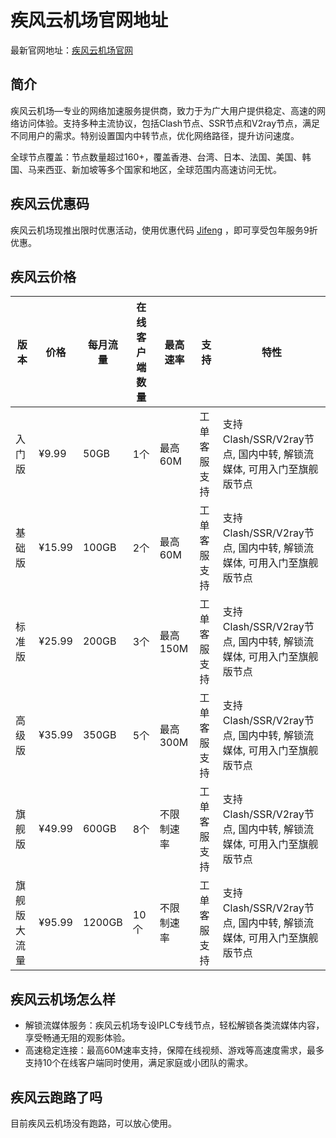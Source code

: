 # 疾风云机场官网地址

最新官网地址：[疾风云机场官网](https://jf.jifeng530.xyz/auth/register?code=1WmP)


## 简介

疾风云机场—专业的网络加速服务提供商，致力于为广大用户提供稳定、高速的网络访问体验。支持多种主流协议，包括Clash节点、SSR节点和V2ray节点，满足不同用户的需求。特别设置国内中转节点，优化网络路径，提升访问速度。

全球节点覆盖：节点数量超过160+，覆盖香港、台湾、日本、法国、美国、韩国、马来西亚、新加坡等多个国家和地区，全球范围内高速访问无忧。


## 疾风云优惠码

疾风云机场现推出限时优惠活动，使用优惠代码 [Jifeng](https://jf.jifeng530.xyz/auth/register?code=1WmP) ，即可享受包年服务9折优惠。



## 疾风云价格

| 版本         | 价格   | 每月流量    | 在线客户端数量 | 最高速率    | 支持           | 特性                                               |
|------------|-------|-----------|--------------|-----------|--------------|----------------------------------------------------|
| 入门版      | ¥9.99  | 50GB      | 1个           | 最高60M   | 工单客服支持  | 支持Clash/SSR/V2ray节点, 国内中转, 解锁流媒体, 可用入门至旗舰版节点 |
| 基础版      | ¥15.99 | 100GB     | 2个           | 最高60M   | 工单客服支持  | 支持Clash/SSR/V2ray节点, 国内中转, 解锁流媒体, 可用入门至旗舰版节点 |
| 标准版      | ¥25.99 | 200GB     | 3个           | 最高150M  | 工单客服支持  | 支持Clash/SSR/V2ray节点, 国内中转, 解锁流媒体, 可用入门至旗舰版节点 |
| 高级版      | ¥35.99 | 350GB     | 5个           | 最高300M  | 工单客服支持  | 支持Clash/SSR/V2ray节点, 国内中转, 解锁流媒体, 可用入门至旗舰版节点 |
| 旗舰版      | ¥49.99 | 600GB     | 8个           | 不限制速率 | 工单客服支持  | 支持Clash/SSR/V2ray节点, 国内中转, 解锁流媒体, 可用入门至旗舰版节点 |
| 旗舰版大流量 | ¥95.99 | 1200GB    | 10个          | 不限制速率 | 工单客服支持  | 支持Clash/SSR/V2ray节点, 国内中转, 解锁流媒体, 可用入门至旗舰版节点 |



## 疾风云机场怎么样

- 解锁流媒体服务：疾风云机场专设IPLC专线节点，轻松解锁各类流媒体内容，享受畅通无阻的观影体验。
- 高速稳定连接：最高60M速率支持，保障在线视频、游戏等高速度需求，最多支持10个在线客户端同时使用，满足家庭或小团队的需求。


## 疾风云跑路了吗

目前疾风云机场没有跑路，可以放心使用。

